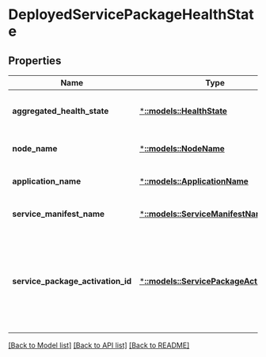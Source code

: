 # DeployedServicePackageHealthState

## Properties
Name | Type | Description | Notes
------------ | ------------- | ------------- | -------------
**aggregated_health_state** | [***::models::HealthState**](HealthState.md) | The health state of a Service Fabric entity such as Cluster, Node, Application, Service, Partition, Replica etc. | [optional] [default to null]
**node_name** | [***::models::NodeName**](NodeName.md) | Name of the node on which the service package is deployed. | [optional] [default to null]
**application_name** | [***::models::ApplicationName**](ApplicationName.md) | The name of the application, including the &#39;fabric:&#39; URI scheme. | [optional] [default to null]
**service_manifest_name** | [***::models::ServiceManifestName**](ServiceManifestName.md) | Name of the manifest describing the service package. | [optional] [default to null]
**service_package_activation_id** | [***::models::ServicePackageActivationId**](ServicePackageActivationId.md) | The ActivationId of a deployed service package. If ServicePackageActivationMode specified at the time of creating the service is &#39;SharedProcess&#39; (or if it is not specified, in which case it defaults to &#39;SharedProcess&#39;), then value of ServicePackageActivationId is always an empty string. | [optional] [default to null]

[[Back to Model list]](../README.md#documentation-for-models) [[Back to API list]](../README.md#documentation-for-api-endpoints) [[Back to README]](../README.md)



